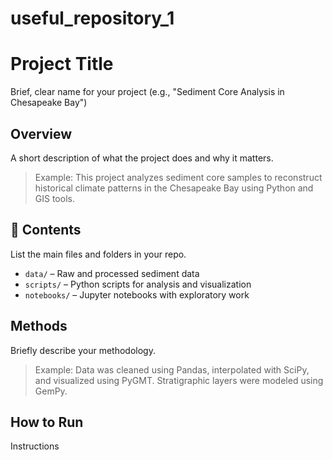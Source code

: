 # useful_repository_1
# Project Title
Brief, clear name for your project (e.g., "Sediment Core Analysis in Chesapeake Bay")

## Overview
A short description of what the project does and why it matters.
> Example: This project analyzes sediment core samples to reconstruct historical climate patterns in the Chesapeake Bay using Python and GIS tools.

## 📁 Contents
List the main files and folders in your repo.
- `data/` – Raw and processed sediment data
- `scripts/` – Python scripts for analysis and visualization
- `notebooks/` – Jupyter notebooks with exploratory work

## Methods
Briefly describe your methodology.
> Example: Data was cleaned using Pandas, interpolated with SciPy, and visualized using PyGMT. Stratigraphic layers were modeled using GemPy.

## How to Run
Instructions
